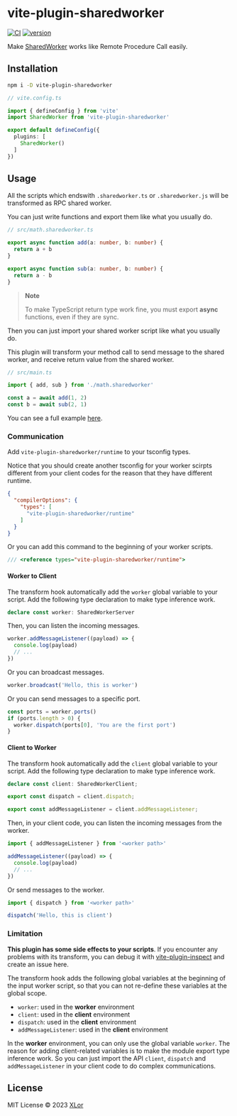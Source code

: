 # vite-plugin-sharedworker

[![CI](https://github.com/yjl9903/vite-plugin-sharedworker/actions/workflows/ci.yml/badge.svg)](https://github.com/yjl9903/vite-plugin-sharedworker/actions/workflows/ci.yml)
[![version](https://img.shields.io/npm/v/vite-plugin-sharedworker?label=vite-plugin-sharedworker)](https://www.npmjs.com/package/vite-plugin-sharedworker)

Make [SharedWorker](https://developer.mozilla.org/en-US/docs/Web/API/SharedWorker) works like Remote Procedure Call easily.

## Installation

```bash
npm i -D vite-plugin-sharedworker
```

```ts
// vite.config.ts

import { defineConfig } from 'vite'
import SharedWorker from 'vite-plugin-sharedworker'

export default defineConfig({
  plugins: [
    SharedWorker()
  ]
})
```

## Usage

All the scripts which endswith `.sharedworker.ts` or `.sharedworker.js` will be transformed as RPC shared worker.

You can just write functions and export them like what you usually do.

```ts
// src/math.sharedworker.ts

export async function add(a: number, b: number) {
  return a + b
}

export async function sub(a: number, b: number) {
  return a - b
}
```

> **Note**
>
> To make TypeScript return type work fine, you must export **async** functions, even if they are sync.

Then you can just import your shared worker script like what you usually do.

This plugin will transform your method call to send message to the shared worker, and receive return value from the shared worker.

```ts
// src/main.ts

import { add, sub } from './math.sharedworker'

const a = await add(1, 2)
const b = await sub(2, 1)
```

You can see a full example [here](./playground/).

### Communication

Add `vite-plugin-sharedworker/runtime` to your tsconfig types.

Notice that you should create another tsconfig for your worker scirpts different from your client codes for the reason that they have different runtime.

```json
{
  "compilerOptions": {
    "types": [
      "vite-plugin-sharedworker/runtime"
    ]
  }
}
```

Or you can add this command to the beginning of your worker scripts.

```ts
/// <reference types="vite-plugin-sharedworker/runtime">
```

#### Worker to Client

The transform hook automatically add the `worker` global variable to your script. Add the following type declaration to make type inference work.

```ts
declare const worker: SharedWorkerServer
```

Then, you can listen the incoming messages.

```ts
worker.addMessageListener((payload) => {
  console.log(payload)
  // ...
})
```

Or you can broadcast messages.

```ts
worker.broadcast('Hello, this is worker')
```

Or you can send messages to a specific port.

```ts
const ports = worker.ports()
if (ports.length > 0) {
  worker.dispatch(ports[0], 'You are the first port')
}
```

#### Client to Worker

The transform hook automatically add the `client` global variable to your script. Add the following type declaration to make type inference work.

```ts
declare const client: SharedWorkerClient;

export const dispatch = client.dispatch;

export const addMessageListener = client.addMessageListener;
```

Then, in your client code, you can listen the incoming messages from the worker.

```ts
import { addMessageListener } from '<worker path>'

addMessageListener((payload) => {
  console.log(payload)
  // ...
})
```

Or send messages to the worker.

```ts
import { dispatch } from '<worker path>'

dispatch('Hello, this is client')
```

### Limitation

**This plugin has some side effects to your scripts**. If you encounter any problems with its transform, you can debug it with [vite-plugin-inspect](https://www.npmjs.com/package/vite-plugin-inspect) and create an issue here.

The transform hook adds the following global variables at the beginning of the input worker script, so that you can not re-define these variables at the global scope.

+ `worker`: used in the **worker** environment
+ `client`: used in the **client** environment
+ `dispatch`: used in the **client** environment
+ `addMessageListener`: used in the **client** environment

In the **worker** environment, you can only use the global variable `worker`. The reason for adding client-related variables is to make the module export type inference work. So you can just import the API `client`, `dispatch` and `addMessageListener` in your client code to do complex communications.

## License

MIT License © 2023 [XLor](https://github.com/yjl9903)
